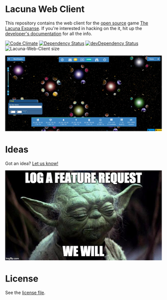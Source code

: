 # Lacuna Web Client

This repository contains the web client for the [open source](http://www.lacunaexpanse.com/developers) game [The Lacuna Expanse](http://www.lacunaexpanse.com/). If you're interested in hacking on the it, hit up the [developer's documentation](docs/README.md) for all the info.

[![Code Climate](https://codeclimate.com/github/plainblack/Lacuna-Web-Client/badges/gpa.svg)](https://codeclimate.com/github/plainblack/Lacuna-Web-Client)
[![Dependency Status](https://david-dm.org/plainblack/Lacuna-Web-Client.svg)](https://david-dm.org/plainblack/Lacuna-Web-Client)
[![devDependency Status](https://david-dm.org/plainblack/Lacuna-Web-Client/dev-status.svg)](https://david-dm.org/plainblack/Lacuna-Web-Client#info=devDependencies)
![Lacuna-Web-Client size](https://reposs.herokuapp.com/?path=plainblack/Lacuna-Web-Client)

![Screenshot](docs/img/screenshot.png)

# Ideas

Got an idea? [Let us know!](https://github.com/plainblack/Lacuna-Web-Client/issues)

![Yoda and feature requests](docs/img/feature-request.jpg)

# License

See the [license file](LICENSE).

